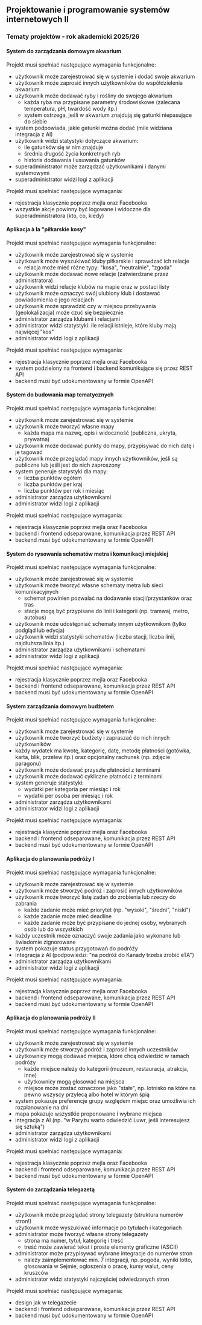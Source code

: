 ## Projektowanie i programowanie systemów internetowych II
### Tematy projektów - rok akademicki 2025/26

#### System do zarządzania domowym akwarium

Projekt musi spełniać następujące wymagania funkcjonalne:
* użytkownik może zarejestrować się w systemie i dodać swoje akwarium
* użytkownik może zaprosić innych użytkowników do współdzielenia akwarium
* użytkownik może dodawać ryby i rośliny do swojego akwarium
  * każda ryba ma przypisane parametry środowiskowe (zalecana temperatura, pH, twardość wody itp.)
  * system ostrzega, jeśli w akwarium znajdują się gatunki niepasujące do siebie
* system podpowiada, jakie gatunki można dodać (mile widziana integracja z AI)
* użytkownik widzi statystyki dotyczące akwarium:
  * ile gatunków się w nim znajduje
  * średnia długość życia konkretnych ryb
  * historia dodawania i usuwania gatunków
* superadministrator może zarządzać użytkownikami i danymi systemowymi
* superadministrator widzi logi z aplikacji

Projekt musi spełniać następujące wymagania:
* rejestracja klasycznie poprzez mejla oraz Facebooka
* wszystkie akcje powinny być logowane i widoczne dla superadministratora (kto, co, kiedy)

#### Aplikacja à la "piłkarskie kosy"

Projekt musi spełniać następujące wymagania funkcjonalne:
* użytkownik może zarejestrować się w systemie
* użytkownik może wyszukiwać kluby piłkarskie i sprawdzać ich relacje
  * relacja może mieć różne typy: "kosa", "neutralnie", "zgoda"
* użytkownik może dodawać nowe relacje (zatwierdzane przez administratora)
* użytkownik widzi relacje klubów na mapie oraz w postaci listy
* użytkownik może oznaczyć swój ulubiony klub i dostawać powiadomienia o jego relacjach
* użytkownik może sprawdzić czy w miejscu przebywania (geolokalizacja) może czuć się bezpiecznie
* administrator zarządza klubami i relacjami
* administrator widzi statystyki: ile relacji istnieje, które kluby mają najwięcej "kos"
* administrator widzi logi z aplikacji

Projekt musi spełniać następujące wymagania:
* rejestracja klasycznie poprzez mejla oraz Facebooka
* system podzielony na frontend i backend komunikujące się przez REST API
* backend musi być udokumentowany w formie OpenAPI

#### System do budowania map tematycznych

Projekt musi spełniać następujące wymagania funkcjonalne:
* użytkownik może zarejestrować się w systemie
* użytkownik może tworzyć własne mapy
  * każda mapa ma nazwę, opis i widoczność (publiczna, ukryta, prywatna)
* użytkownik może dodawać punkty do mapy, przypisywać do nich datę i je tagować
* użytkownik może przeglądać mapy innych użytkowników, jeśli są publiczne lub jeśli jest do nich zaproszony
* system generuje statystyki dla mapy:
  * liczba punktów ogółem
  * liczba punktów per kraj
  * liczba punktów per rok i miesiąc
* administrator zarządza użytkownikami
* administrator widzi logi z aplikacji

Projekt musi spełniać następujące wymagania:
* rejestracja klasycznie poprzez mejla oraz Facebooka
* backend i frontend odseparowane, komunikacja przez REST API
* backend musi być udokumentowany w formie OpenAPI

#### System do rysowania schematów metra i komunikacji miejskiej

Projekt musi spełniać następujące wymagania funkcjonalne:
* użytkownik może zarejestrować się w systemie
* użytkownik może tworzyć własne schematy metra lub sieci komunikacyjnych
  * schemat powinien pozwalać na dodawanie stacji/przystanków oraz tras
  * stacje mogą być przypisane do linii i kategorii (np. tramwaj, metro, autobus)
* użytkownik może udostępniać schematy innym użytkownikom (tylko podgląd lub edycja)
* użytkownik widzi statystyki schematów (liczba stacji, liczba linii, najdłuższa linia itp.)
* administrator zarządza użytkownikami i schematami
* administrator widzi logi z aplikacji

Projekt musi spełniać następujące wymagania:
* rejestracja klasycznie poprzez mejla oraz Facebooka
* backend i frontend odseparowane, komunikacja przez REST API
* backend musi być udokumentowany w formie OpenAPI

#### System zarządzania domowym budżetem

Projekt musi spełniać następujące wymagania funkcjonalne:
* użytkownik może zarejestrować się w systemie
* użytkownik może tworzyć budżety i zapraszać do nich innych użytkowników
* każdy wydatek ma kwotę, kategorię, datę, metodę płatności (gotówka, karta, blik, przelew itp.) oraz opcjonalny rachunek (np. zdjęcie paragonu)
* użytkownik może dodawać przyszłe płatności z terminami
* użytkownik może dodawać cykliczne płatności z terminami
* system generuje statystyki:
  * wydatki per kategoria per miesiąc i rok
  * wydatki per osoba per miesiąc i rok
* administrator zarządza użytkownikami
* administrator widzi logi z aplikacji

Projekt musi spełniać następujące wymagania:
* rejestracja klasycznie poprzez mejla oraz Facebooka
* backend i frontend odseparowane, komunikacja przez REST API
* backend musi być udokumentowany w formie OpenAPI

#### Aplikacja do planowania podróży I

Projekt musi spełniać następujące wymagania funkcjonalne:
* użytkownik może zarejestrować się w systemie
* użytkownik może stworzyć podróż i zaprosić innych użytkowników
* użytkownik może tworzyć listę zadań do zrobienia lub rzeczy do zabrania
  * każde zadanie może mieć priorytet (np. "wysoki", "średni", "niski")
  * każde zadanie może mieć deadline
  * każde zadanie może być przypisane do jednej osoby, wybranych osób lub do wszystkich
* każdy uczestnik może oznaczyć swoje zadania jako wykonane lub świadomie zignorowane
* system pokazuje status przygotowań do podróży
* integracja z AI (podpowiedzi: "na podróż do Kanady trzeba zrobić eTA")
* administrator zarządza użytkownikami
* administrator widzi logi z aplikacji

Projekt musi spełniać następujące wymagania:
* rejestracja klasycznie poprzez mejla oraz Facebooka
* backend i frontend odseparowane, komunikacja przez REST API
* backend musi być udokumentowany w formie OpenAPI

#### Aplikacja do planowania podróży II

Projekt musi spełniać następujące wymagania funkcjonalne:
* użytkownik może zarejestrować się w systemie
* użytkownik może stworzyć podróż i zaprosić innych uczestników
* użytkownicy mogą dodawać miejsca, które chcą odwiedzić w ramach podróży
  * każde miejsce należy do kategorii (muzeum, restauracja, atrakcja, inne)
  * użytkownicy mogą głosować na miejsca
  * miejsce może zostać oznaczone jako "stałe", np. lotnisko na które na pewno wszyscy przylecą albo hotel w którym śpią
* system pokazuje preferencje grupy względem miejsc oraz umożliwia ich rozplanowanie na dni
* mapa pokazuje wszystkie proponowane i wybrane miejsca
* integracja z AI (np. "w Paryżu warto odwiedzić Luwr, jeśli interesujesz się sztuką")
* administrator zarządza użytkownikami
* administrator widzi logi z aplikacji

Projekt musi spełniać następujące wymagania:
* rejestracja klasycznie poprzez mejla oraz Facebooka
* backend i frontend odseparowane, komunikacja przez REST API
* backend musi być udokumentowany w formie OpenAPI

#### System do zarządzania telegazetą

Projekt musi spełniać następujące wymagania funkcjonalne:
* użytkownik może przeglądać strony telegazety (struktura numerów stron!)
* użytkownik może wyszukiwać informacje po tytułach i kategoriach
* administrator może tworzyć własne strony telegazety
  * strona ma numer, tytuł, kategorię i treść
  * treść może zawierać tekst i proste elementy graficzne (ASCII)
* administrator może przypisywać wybrane integracje do numerów stron
  * należy zaimplementować min. 7 integracji, np. pogoda, wyniki lotto, głosowania w Sejmie, ogłoszenia o pracę, kursy walut, ceny kruszców
* administrator widzi statystyki najczęściej odwiedzanych stron

Projekt musi spełniać następujące wymagania:
* design jak w telegazecie
* backend i frontend odseparowane, komunikacja przez REST API
* backend musi być udokumentowany w formie OpenAPI
